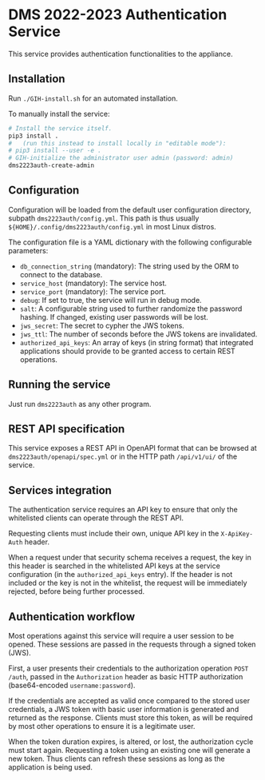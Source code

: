 # DMS 2022-2023 Authentication Service

This service provides authentication functionalities to the appliance.

## Installation

Run `./GIH-install.sh` for an automated installation.

To manually install the service:

```bash
# Install the service itself.
pip3 install .
#   (run this instead to install locally in "editable mode"):
# pip3 install --user -e .
# GIH-initialize the administrator user admin (password: admin)
dms2223auth-create-admin
```

## Configuration

Configuration will be loaded from the default user configuration directory, subpath `dms2223auth/config.yml`. This path is thus usually `${HOME}/.config/dms2223auth/config.yml` in most Linux distros.

The configuration file is a YAML dictionary with the following configurable parameters:

- `db_connection_string` (mandatory): The string used by the ORM to connect to the database.
- `service_host` (mandatory): The service host.
- `service_port` (mandatory): The service port.
- `debug`: If set to true, the service will run in debug mode.
- `salt`: A configurable string used to further randomize the password hashing. If changed, existing user passwords will be lost.
- `jws_secret`: The secret to cypher the JWS tokens.
- `jws_ttl`: The number of seconds before the JWS tokens are invalidated.
- `authorized_api_keys`: An array of keys (in string format) that integrated applications should provide to be granted access to certain REST operations.

## Running the service

Just run `dms2223auth` as any other program.

## REST API specification

This service exposes a REST API in OpenAPI format that can be browsed at `dms2223auth/openapi/spec.yml` or in the HTTP path `/api/v1/ui/` of the service.

## Services integration

The authentication service requires an API key to ensure that only the whitelisted clients can operate through the REST API.

Requesting clients must include their own, unique API key in the `X-ApiKey-Auth` header.

When a request under that security schema receives a request, the key in this header is searched in the whitelisted API keys at the service configuration (in the `authorized_api_keys` entry). If the header is not included or the key is not in the whitelist, the request will be immediately rejected, before being further processed.

## Authentication workflow

Most operations against this service will require a user session to be opened. These sessions are passed in the requests through a signed token (JWS).

First, a user presents their credentials to the authorization operation `POST /auth`, passed in the `Authorization` header as basic HTTP authorization (base64-encoded `username:password`).

If the credentials are accepted as valid once compared to the stored user credentials, a JWS token with basic user information is generated and returned as the response. Clients must store this token, as will be required by most other operations to ensure it is a legitimate user.

When the token duration expires, is altered, or lost, the authorization cycle must start again. Requesting a token using an existing one will generate a new token. Thus clients can refresh these sessions as long as the application is being used.
